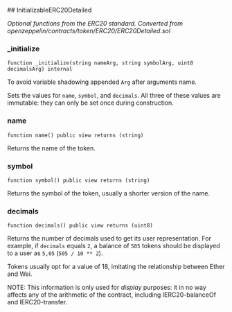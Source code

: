 ﻿﻿## InitializableERC20Detailed

_Optional functions from the ERC20 standard.
Converted from openzeppelin/contracts/token/ERC20/ERC20Detailed.sol_


### _initialize

```solidity
function _initialize(string nameArg, string symbolArg, uint8 decimalsArg) internal
```

To avoid variable shadowing appended `Arg` after arguments name.

Sets the values for `name`, `symbol`, and `decimals`. All three of
these values are immutable: they can only be set once during
construction.



### name

```solidity
function name() public view returns (string)
```

Returns the name of the token.





### symbol

```solidity
function symbol() public view returns (string)
```

Returns the symbol of the token, usually a shorter version of the
name.





### decimals

```solidity
function decimals() public view returns (uint8)
```

Returns the number of decimals used to get its user representation.
For example, if `decimals` equals `2`, a balance of `505` tokens should
be displayed to a user as `5,05` (`505 / 10 ** 2`).

Tokens usually opt for a value of 18, imitating the relationship between
Ether and Wei.

NOTE: This information is only used for _display_ purposes: it in
no way affects any of the arithmetic of the contract, including
IERC20-balanceOf and IERC20-transfer.






